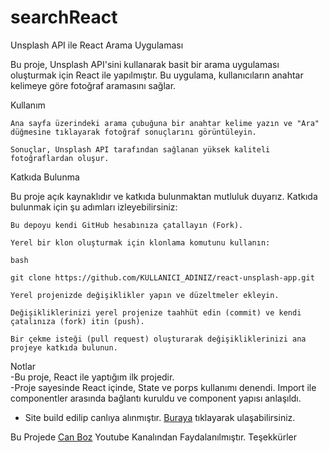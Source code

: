 # searchReact
Unsplash API ile React Arama Uygulaması

Bu proje, Unsplash API'sini kullanarak basit bir arama uygulaması oluşturmak için React ile yapılmıştır. Bu uygulama, kullanıcıların anahtar kelimeye göre fotoğraf aramasını sağlar.

Kullanım

    Ana sayfa üzerindeki arama çubuğuna bir anahtar kelime yazın ve "Ara" düğmesine tıklayarak fotoğraf sonuçlarını görüntüleyin.

    Sonuçlar, Unsplash API tarafından sağlanan yüksek kaliteli fotoğraflardan oluşur.

Katkıda Bulunma

Bu proje açık kaynaklıdır ve katkıda bulunmaktan mutluluk duyarız. Katkıda bulunmak için şu adımları izleyebilirsiniz:

    Bu depoyu kendi GitHub hesabınıza çatallayın (Fork).

    Yerel bir klon oluşturmak için klonlama komutunu kullanın:

    bash

    git clone https://github.com/KULLANICI_ADINIZ/react-unsplash-app.git

    Yerel projenizde değişiklikler yapın ve düzeltmeler ekleyin.

    Değişikliklerinizi yerel projenize taahhüt edin (commit) ve kendi çatalınıza (fork) itin (push).

    Bir çekme isteği (pull request) oluşturarak değişikliklerinizi ana projeye katkıda bulunun.

Notlar <br>
-Bu proje, React ile yaptığım ilk projedir. <br>
-Proje sayesinde React içinde, State ve porps kullanımı denendi. Import ile componentler arasında bağlantı kuruldu ve component yapısı anlaşıldı.<br>
- Site build edilip canlıya alınmıştır. <a href="https://whatareyoulookingforinthiswebpage.netlify.app/">Buraya</a> tıklayarak ulaşabilirsiniz.<br>
<p>Bu Projede <a href="https://www.youtube.com/@canboz">Can Boz</a> Youtube Kanalından Faydalanılmıştır. Teşekkürler</p>





